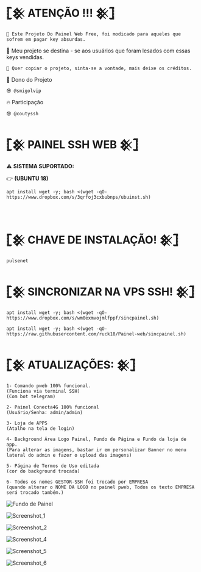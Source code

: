 # 𓊈𒆜 ATENÇÃO !!! 𒆜𓊉
```
📌 Este Projeto Do Painel Web Free, foi modicado para aqueles que sofrem em pagar key absurdas.
```
📌 Meu projeto se destina - se aos usuários que foram lesados com essas keys vendidas.
```
📌 Quer copiar o projeto, sinta-se a vontade, mais deixe os créditos.
```
🙎 Dono do Projeto
```
😎 @smigolvip
```
🔥 Participação
```
😎 @coutyssh

```

#  𓊈𒆜 PAINEL SSH WEB 𒆜𓊉

⚠ <b>SISTEMA SUPORTADO:</b>
</br>

👉 <b>(UBUNTU 18)</b>

```
apt install wget -y; bash <(wget -qO- https://www.dropbox.com/s/3qrfoj3cxbubnps/ubuinst.sh)
```
</br>

# 𓊈𒆜 CHAVE DE INSTALAÇÃO! 𒆜𓊉
```
pulsenet
```

# 𓊈𒆜 SINCRONIZAR NA VPS SSH! 𒆜𓊉
```
apt install wget -y; bash <(wget -qO- https://www.dropbox.com/s/wm0exmvojmlfppf/sincpainel.sh)

apt install wget -y; bash <(wget -qO- https://raw.githubusercontent.com/ruck18/Painel-web/sincpainel.sh)
```

# 𓊈𒆜 ATUALIZAÇÕES: 𒆜𓊉
```
1- Comando pweb 100% funcional.
(Funciona via terminal SSH)
(Com bot telegram)

2- Painel Conecta4G 100% funcional
(Usuário/Senha: admin/admin)

3- Loja de APPS 
(Atalho na tela de login)

4- Background Área Logo Painel, Fundo de Página e Fundo da loja de app.
(Para alterar as imagens, bastar ir em personalizar Banner no menu lateral do admin e fazer o upload das imagens)

5- Página de Termos de Uso editada
(cor do background trocada)

6- Todos os nomes GESTOR-SSH foi trocado por EMPRESA
(quando alterar o NOME DA LOGO no painel pweb, Todos os texto EMPRESA será trocado também.)
```


![Fundo de Painel](https://i.postimg.cc/2ymVPRjy/Screenshot-1.png)

![Screenshot_1](https://i.postimg.cc/CxtdwfMW/Screenshot-6.png)

![Screenshot_2](https://i.postimg.cc/4yJxW6wh/Screenshot-7.png)

![Screenshot_4](https://i.postimg.cc/YCJ25Kb7/Screenshot-8.png)

![Screenshot_5](https://i.postimg.cc/Y0nM8JhJ/Screenshot-9.png)

![Screenshot_6](https://i.postimg.cc/VLvY5Lh1/Screenshot-10.png)


